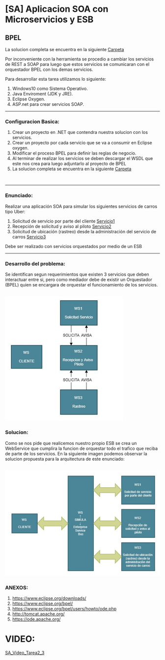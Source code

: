 [SA] Aplicacion SOA con Microservicios y ESB
===
## BPEL

La solucion completa se encuentra en la siguiente [Carpeta](BPEL_TAREA4)

Por inconveniente con la herramienta se procedio a cambiar los servicios de REST a SOAP para luego que estos servicios se comunicaran con el orquestador BPEL con los demas servicios.

Para desarrollar esta tarea utilizamos lo siguiente:
  1. Windows10 como Sistema Operativo.
  3. Java Enviroment (JDK y JRE).
  2. Eclipse Oxygen.
  3. ASP.net para crear servicios SOAP.
---

### Configuracion Basica:

  1.  Crear un proyecto en .NET que contendra nuestra solucion con los servicios.
  2.  Crear un proyecto por cada servicio que se va a consumir en Eclipse oxygen.
  4.  Modificar el proceso BPEL para definir las reglas de negocio.
  5.  Al terminar de realizar los servicios se deben descargar el WSDL que este nos crea para luego adjuntarlo al proyecto de BPEL
  6.  La solucion completa se encuentra en la siguiente [Carpeta](BPEL_TAREA4)
  
  ```
     
  ```

---
### Enunciado:
Realizar una aplicación SOA para simular los siguientes servicios de carros tipo Uber:

1. Solicitud de servicio por parte del cliente    [Servicio1](Service1_SolicitudServicioCliente/README.md)
2. Recepción de solicitud y aviso al piloto       [Servicio2](Service2_SolicitudServicioPiloto/README.md)
3. Solicitud de ubicación (rastreo) desde la administración del servicio de carros    [Servicio3](Service3_SolicitudRastreo/README.md)

Debe ser realizado con servicios orquestados por medio de un ESB

---

### Desarrollo del problema:

Se identifican segun requerimientos que existen 3 servicios que deben interactuar entre si, pero como mediador debe de existir un Orquestador (BPEL) quien se encargara de orquestar el funcionamiento de los servicios.

![](Images/IMG10.jpg)
---

### Solucion:

Como se nos pide que realicemos nuestro propio ESB se crea un WebService que cumplira la funcion de orquestar todo el trafico que reciba de parte de los servicios.
En la siguiente imagen podemos observar la solucion propuesta para la arquitectura de este enunciado:

![](Images/IMG5.jpg)
---

### ANEXOS:

1.  https://www.eclipse.org/downloads/
2.  https://www.eclipse.org/bpel/
3.  https://www.eclipse.org/bpel/users/howto/ode.php
4.  http://tomcat.apache.org/
5.  https://ode.apache.org/

# VIDEO:
[SA_Video_Tarea2_3](https://www.youtube.com/watch?v=nJOGVfv9cVY)
